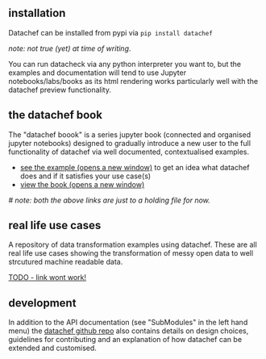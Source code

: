 ## installation

Datachef can be installed from pypi via `pip install datachef`

_note: not true (yet) at time of writing_.

You can run datacheck via any python interpreter you want to, but the examples and documentation will tend to use Jupyter notebooks/labs/books as its html rendering works particularly well with the datachef preview functionality. 


## the datachef book

The "datachef boook" is a series jupyter book (connected and organised jupyter notebooks) designed to gradually introduce a new user to the full functionality of datachef via well documented, contextualised examples.

- [see the example (opens a new window)](./example.html) to get an idea what datachef does and if it satisfies your use case(s) 
- [view the book (opens a new window)](./example.html) 

_# note: both the above links are just to a holding file for now._


## real life use cases

A repository of data transformation examples using datachef. These are all real life use cases showing the transformation of messy open data to well strcutured machine readable data.

[TODO - link wont work!]()

## development

In addition to the API documentation (see "SubModules" in the left hand menu) the [datachef github repo](https://github.com/mikeAdamss/datachef) also contains details on design choices, guidelines for contributing and an explanation of how datachef can be extended and customised. 

